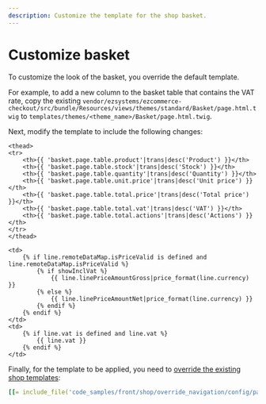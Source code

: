 ```yaml
---
description: Customize the template for the shop basket.
---
```


# Customize basket

To customize the look of the basket, you override the default template.

For example, to add a new column to the basket table that contains the VAT rate,
copy the existing `vendor/ezsystems/ezcommerce-checkout/src/bundle/Resources/views/themes/standard/Basket/page.html.twig` to `templates/themes/<theme_name>/Basket/page.html.twig`.

Next, modify the template to include the following changes:

``` html+twig hl_lines="8 22 23 24 25 26"
<thead>
<tr>
    <th>{{ 'basket.page.table.product'|trans|desc('Product') }}</th>
    <th>{{ 'basket.page.table.stock'|trans|desc('Stock') }}</th>
    <th>{{ 'basket.page.table.quantity'|trans|desc('Quantity') }}</th>
    <th>{{ 'basket.page.table.unit.price'|trans|desc('Unit price') }}</th>
    <th>{{ 'basket.page.table.total.price'|trans|desc('Total price') }}</th>
    <th>{{ 'basket.page.table.total.vat'|trans|desc('VAT') }}</th>
    <th>{{ 'basket.page.table.total.actions'|trans|desc('Actions') }}</th>
</tr>
</thead>

<td>
    {% if line.remoteDataMap.isPriceValid is defined and line.remoteDataMap.isPriceValid %}
        {% if showInclVat %}
            {{ line.linePriceAmountGross|price_format(line.currency) }}
        {% else %}
            {{ line.linePriceAmountNet|price_format(line.currency) }}
        {% endif %}
    {% endif %}
</td>
<td>
    {% if line.vat is defined and line.vat %}
        {{ line.vat }}
    {% endif %}
</td>   
```

Finally, for the template to be applied, you need to [override the existing shop templates](../templates/overriding_shop_templates.md):

``` yaml
[[= include_file('code_samples/front/shop/override_navigation/config/packages/design.yaml') =]]
```

